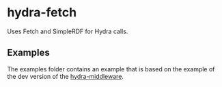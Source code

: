 # hydra-fetch

Uses Fetch and SimpleRDF for Hydra calls.

## Examples

The examples folder contains an example that is based on the example of the dev version of the [hydra-middleware](https://github.com/bergos/hydra-middleware/tree/v1).
